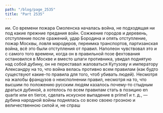 ```yaml
---
path: "/blog/page_2535"
title: "Part 2535"
---
```


ии.
Со времени пожара Смоленска началась война, не подходящая ни под какие прежние предания войн. Сожжение городов и деревень, отступление после сражений, удар Бородина и опять отступление, пожар Москвы, ловля мародеров, переимка транспортов, партизанская война, всё это были отступления от правил.
Наполеон чувствовал это и с самого того времени, когда он в правильной позе фехтования остановился в Москве и вместо шпаги противника, увидал поднятую над собой дубину, он не переставал жаловаться Кутузову и императору Александру на то, что война велась противно всем правилам (как будто существуют какие-то правила для того, чтоб убивать людей). Несмотря на жалобы французов о неисполнении правил, несмотря на то, что высшим по положению русским людям казалось почему-то стыдным драться дубиной, а хотелось по всем правилам стать в позицию en quarte или en tierce, сделать искусное выпадение в prime1 и т. д., — дубина народной войны поднялась со всею своею грозною и величественною силой и, не спраш
